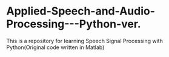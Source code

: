 # Applied-Speech-and-Audio-Processing---Python-ver.
This is a repository for learning Speech Signal Processing with Python(Original code written in Matlab)
